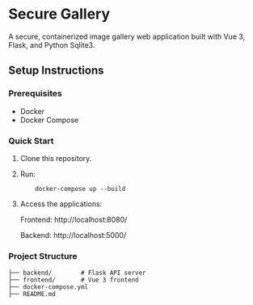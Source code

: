 # Secure Gallery

A secure, containerized image gallery web application built with Vue 3, Flask, and Python Sqlite3.

## Setup Instructions

### Prerequisites

- Docker
- Docker Compose

### Quick Start

1. Clone this repository.
2. Run:
  
           docker-compose up --build
   
5. Access the applications:

   Frontend: http://localhost:8080/

   Backend: http://localhost:5000/

### Project Structure

```
├── backend/        # Flask API server
├── frontend/       # Vue 3 frontend
├── docker-compose.yml
├── README.md
```
